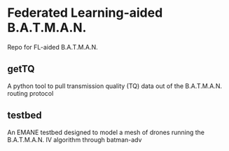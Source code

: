# Federated Learning-aided B.A.T.M.A.N.
Repo for FL-aided B.A.T.M.A.N.


## getTQ
A python tool to pull transmission quality (TQ) data out of the B.A.T.M.A.N. routing protocol


## testbed
An EMANE testbed designed to model a mesh of drones running the B.A.T.M.A.N. IV algorithm through batman-adv